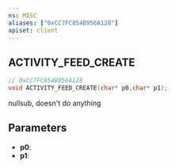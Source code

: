 ```yaml
---
ns: MISC
aliases: ["0xCC7FC854B956A128"]
apiset: client
---
```

## ACTIVITY_FEED_CREATE

```c
// 0xCC7FC854B956A128
void ACTIVITY_FEED_CREATE(char* p0,char* p1);
```

nullsub, doesn't do anything

## Parameters
* **p0**:
* **p1**: